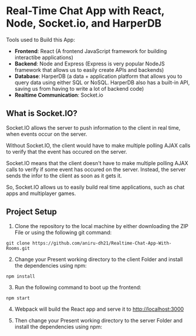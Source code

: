 # Real-Time Chat App with React, Node, Socket.io, and HarperDB

Tools used to Build this App:
- **Frontend**: React (A frontend JavaScript framework for building interactibe applications)
- **Backend**: Node and Express (Express is very popular NodeJS framework that allows us to easily create APIs and backends)
- **Database**: HarperDB (a data + application platform that allows you to query data using either SQL or NoSQL. HarperDB also has a built-in API, saving us from having to write a lot of backend code)
- **Realtime Communication**: Socket.io

## What is Socket.IO?

Socket.IO allows the server to push information to the client in real time, when events occur on the server.

Without Socket.IO, the client would have to make multiple polling AJAX calls to verify that the event has occured on the server.

Socket.IO means that the client doesn't have to make multiple polling AJAX calls to verify if some event has occured on the server. Instead, the server sends the infor to the client as soon as it gets it.

So, Socket.IO allows us to easily build real time applications, such as chat apps and multiplayer games.

## Project Setup

1. Clone the repository to the local machine by either downloading the ZIP File or using the following git command:
```
git clone https://github.com/aniru-dh21/Realtime-Chat-App-With-Rooms.git
```

2. Change your Present working directory to the client Folder and install the dependencies using npm:
```
npm install
```

3. Run the following command to boot up the frontend:
```
npm start
```

4. Webpack will build the React app and serve it to <ins>http://localhost:3000</ins>

5. Then change your Present working directory to the server Folder and install the dependencies using npm:
